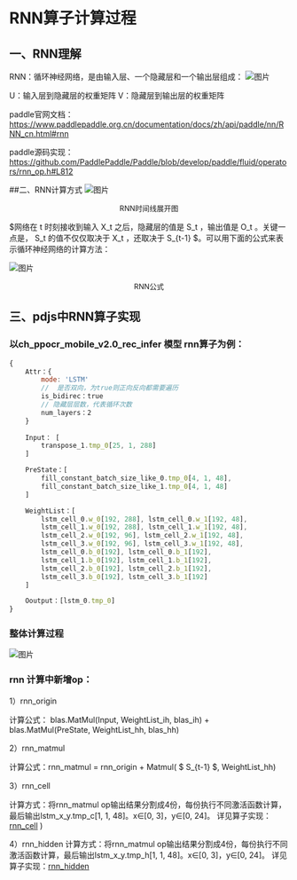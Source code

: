 # RNN算子计算过程

## 一、RNN理解

RNN：循环神经网络，是由输入层、一个隐藏层和一个输出层组成：
![图片](https://pic4.zhimg.com/80/v2-3884f344d71e92d70ec3c44d2795141f_1440w.jpg)

U：输入层到隐藏层的权重矩阵
V：隐藏层到输出层的权重矩阵


paddle官网文档：https://www.paddlepaddle.org.cn/documentation/docs/zh/api/paddle/nn/RNN_cn.html#rnn

paddle源码实现：https://github.com/PaddlePaddle/Paddle/blob/develop/paddle/fluid/operators/rnn_op.h#L812


##二、RNN计算方式
![图片](http://bos.bj.bce-internal.sdns.baidu.com/agroup-bos-bj/bj-2e9e106bc9e13aaeb18e9ae10dd7a5cd3b57a6c4)
<center><font size=2>RNN时间线展开图</font></center>

$网络在  t  时刻接收到输入  X_t  之后，隐藏层的值是 S_t  ，输出值是  O_t 。关键一点是， S_t 的值不仅仅取决于  X_t ，还取决于  S_{t-1} $。可以用下面的公式来表示循环神经网络的计算方法：

![图片](http://bos.bj.bce-internal.sdns.baidu.com/agroup-bos-bj/bj-dc5982fcfcc1c78f1394e34c768337da70efe0ee)
<center><font size=2>RNN公式</font></center>

## 三、pdjs中RNN算子实现

### 以ch_ppocr_mobile_v2.0_rec_infer 模型 rnn算子为例：
```javascript
{
	Attr：{
		mode: 'LSTM'
		//  是否双向，为true则正向反向都需要遍历
		is_bidirec：true
		// 隐藏层层数，代表循环次数
		num_layers：2
	}
	
	Input： [
		transpose_1.tmp_0[25, 1, 288]
	]

	PreState：[
		fill_constant_batch_size_like_0.tmp_0[4, 1, 48],  
		fill_constant_batch_size_like_1.tmp_0[4, 1, 48]
	]

	WeightList：[
		lstm_cell_0.w_0[192, 288], lstm_cell_0.w_1[192, 48], 
		lstm_cell_1.w_0[192, 288], lstm_cell_1.w_1[192, 48],
		lstm_cell_2.w_0[192, 96], lstm_cell_2.w_1[192, 48], 
		lstm_cell_3.w_0[192, 96], lstm_cell_3.w_1[192, 48],
		lstm_cell_0.b_0[192], lstm_cell_0.b_1[192],
		lstm_cell_1.b_0[192], lstm_cell_1.b_1[192],
		lstm_cell_2.b_0[192], lstm_cell_2.b_1[192], 
		lstm_cell_3.b_0[192], lstm_cell_3.b_1[192]
	]

	Ooutput：[lstm_0.tmp_0]
}
```

### 整体计算过程
![图片](http://bos.bj.bce-internal.sdns.baidu.com/agroup-bos-bj/bj-6cb50a05114867914a7f4fdff193e9590375e028)

### rnn 计算中新增op：
1）rnn_origin

计算公式： blas.MatMul(Input,  WeightList_ih, blas_ih) + blas.MatMul(PreState,  WeightList_hh,  blas_hh)

2）rnn_matmul

计算公式：rnn_matmul = rnn_origin +  Matmul( $ S_{t-1} $,  WeightList_hh)

3）rnn_cell

计算方式：将rnn_matmul op输出结果分割成4份，每份执行不同激活函数计算，最后输出lstm_x_y.tmp_c[1,  1,  48]。x∈[0, 3]，y∈[0, 24]。
详见算子实现：[rnn_cell](../paddlejs-backend-webgl/src/ops/shader/rnn/rnn_cell.ts)
)

4）rnn_hidden
计算方式：将rnn_matmul op输出结果分割成4份，每份执行不同激活函数计算，最后输出lstm_x_y.tmp_h[1,  1,  48]。x∈[0, 3]，y∈[0, 24]。
详见算子实现：[rnn_hidden](../paddlejs-backend-webgl/src/ops/shader/rnn/rnn_hidden.ts)


